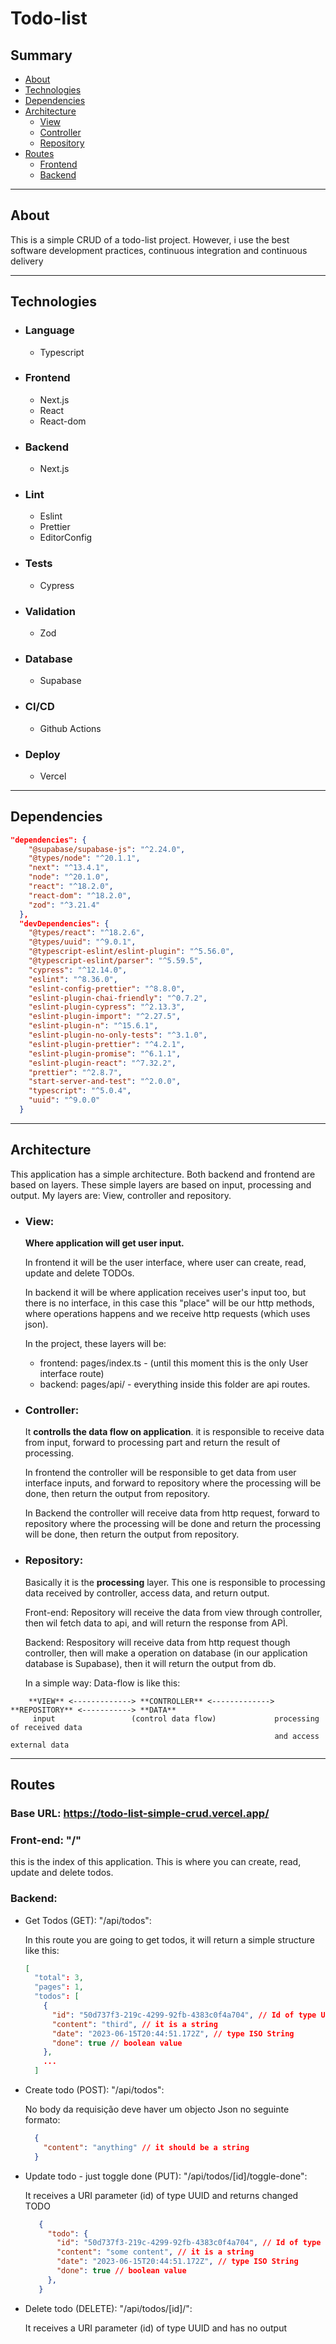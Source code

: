 # Todo-list

## Summary
* [About](#about)
* [Technologies](#technologies)
* [Dependencies](#dependencies)
* [Architecture](#architecture)
  * [View](#view)
  * [Controller](#controller)
  * [Repository](#repository)
* [Routes](#routes)
  * [Frontend](#front-end-)
  * [Backend](#backend-1)
 
---

## About
  This is a simple CRUD of a todo-list project. However, i use the best software development practices, continuous integration and continuous delivery

---

## Technologies
* ### Language
   * Typescript

* ### Frontend
   * Next.js
   * React
   * React-dom

* ### Backend
  * Next.js

* ### Lint
  * Eslint
  * Prettier
  * EditorConfig
   
* ### Tests
  * Cypress

* ### Validation
  * Zod

* ### Database
  * Supabase

* ### CI/CD
  * Github Actions

* ### Deploy
  * Vercel

---

## Dependencies
```JSON
"dependencies": {
    "@supabase/supabase-js": "^2.24.0",
    "@types/node": "^20.1.1",
    "next": "^13.4.1",
    "node": "^20.1.0",
    "react": "^18.2.0",
    "react-dom": "^18.2.0",
    "zod": "^3.21.4"
  },
  "devDependencies": {
    "@types/react": "^18.2.6",
    "@types/uuid": "^9.0.1",
    "@typescript-eslint/eslint-plugin": "^5.56.0",
    "@typescript-eslint/parser": "^5.59.5",
    "cypress": "^12.14.0",
    "eslint": "^8.36.0",
    "eslint-config-prettier": "^8.8.0",
    "eslint-plugin-chai-friendly": "^0.7.2",
    "eslint-plugin-cypress": "^2.13.3",
    "eslint-plugin-import": "^2.27.5",
    "eslint-plugin-n": "^15.6.1",
    "eslint-plugin-no-only-tests": "^3.1.0",
    "eslint-plugin-prettier": "^4.2.1",
    "eslint-plugin-promise": "^6.1.1",
    "eslint-plugin-react": "^7.32.2",
    "prettier": "^2.8.7",
    "start-server-and-test": "^2.0.0",
    "typescript": "^5.0.4",
    "uuid": "^9.0.0"
  }
```
---

## Architecture
  This application has a simple architecture. Both backend and frontend are based on layers. These simple layers are based on input, processing and output. My layers are: View, controller and repository.

  * ### View:
      **Where application will get user input.** 
    
      In frontend it will be the user interface, where user can create, read, update and delete TODOs.

      In backend it will be where application receives user's input too, but there is no interface, in this case this "place" will be our http methods, where operations happens and we receive http requests (which uses json).
    
    In the project, these layers will be:
      * frontend: pages/index.ts - (until this moment this is the only User interface route)
      * backend: pages/api/ - everything inside this folder are api routes.

  * ### Controller:
     It **controlls the data flow on application**. it is responsible to receive data from input, forward to processing part and return the result of processing.

     In frontend the controller will be responsible to get data from user interface inputs, and forward to repository where the processing will be done, then return the output from repository.

     In Backend the controller will receive data from http request, forward to repository where the processing will be done and return the processing will be done, then return the output from repository.

  * ### Repository:
      Basically it is the **processing** layer. This one is responsible to processing data received by controller, access data, and return output.

      Front-end: Repository will receive the data from view through controller, then wil fetch data to api, and will return the response from APÌ.

      Backend: Respository will receive data from http request though controller, then will make a operation on database (in our application database is Supabase), then it will return the output from db.
    
    In a simple way: Data-flow is like this:
```
    **VIEW** <-------------> **CONTROLLER** <-------------> **REPOSITORY** <-----------> **DATA** 
     input                 (control data flow)             processing of received data
                                                           and access external data                   
```
---

## Routes
  ### Base URL: https://todo-list-simple-crud.vercel.app/
  ### Front-end: "/"
  this is the index of this application. This is where you can create, read, update and delete todos.

  ### Backend:
  * Get Todos (GET): "/api/todos":
     
    In this route you are going to get todos, it will return a simple structure like this:
  
    ```json
    [
      "total": 3,
      "pages": 1,
      "todos": [
        {
          "id": "50d737f3-219c-4299-92fb-4383c0f4a704", // Id of type UUID
          "content": "third", // it is a string
          "date": "2023-06-15T20:44:51.172Z", // type ISO String
          "done": true // boolean value
        },
        ...
      ]
    ```
  * Create todo (POST): "/api/todos":
    
      No body da requisição deve haver um objecto Json no seguinte formato:
    
    ```json
      {
        "content": "anything" // it should be a string
      }
    ```
  * Update todo - just toggle done (PUT): "/api/todos/[id]/toggle-done":
    
      It receives a URI parameter (id) of type UUID and returns changed TODO
    
     ```json
        {
          "todo": {
            "id": "50d737f3-219c-4299-92fb-4383c0f4a704", // Id of type UUID
            "content": "some content", // it is a string
            "date": "2023-06-15T20:44:51.172Z", // type ISO String
            "done": true // boolean value
          },
        }
      ```

   * Delete todo (DELETE): "/api/todos/[id]/":
    
      It receives a URI parameter (id) of type UUID and has no output
  
 
